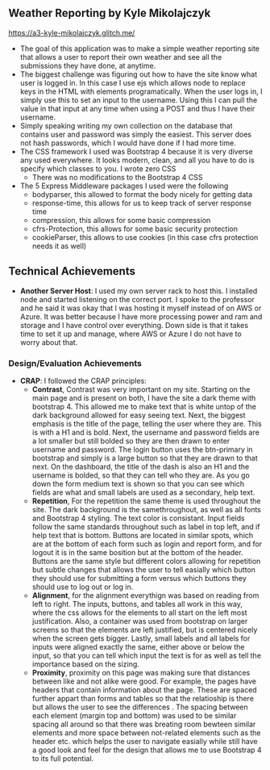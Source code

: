 ## Weather Reporting by Kyle Mikolajczyk

https://a3-kyle-mikolajczyk.glitch.me/

- The goal of this application was to make a simple weather reporting site that allows a user to report their own weather and see all the submissions they have done, at anytime.
- The biggest challenge was figuring out how to have the site know what user is logged in. In this case I use ejs which allows node to replace keys in the HTML with elements programatically. When the user logs in, I simply use this to set an input to the username. Using this I can pull the value in that input at any time when using a POST and thus I have their username.
- Simply speaking writing my own collection on the database that contains user and password was simply the easiest. This server does not hash passwords, which I would have done if I had more time.
- The CSS framework I used was Bootstrap 4 because it is very diverse any used everywhere. It looks modern, clean, and all you have to do is specify which classes to you. I wrote zero CSS
  - There was no modifications to the Bootstrap 4 CSS
- The 5 Express Middleware packages I used were the following
  - bodyparser, this allowed to format the body nicely for getting data
  - response-time, this allows for us to keep track of server response time
  - compression, this allows for some basic compression
  - cfrs-Protection, this allows for some basic security protection
  - cookieParser, this allows to use cookies (in this case cfrs protection needs it as well)

## Technical Achievements

- **Another Server Host**: I used my own server rack to host this. I installed node and started listening on the correct port. I spoke to the professor and he said it was okay that I was hosting it myself instead of on AWS or Azure. It was better because I have more processing power and ram and storage and I have control over everything. Down side is that it takes time to set it up and manage, where AWS or Azure I do not have to worry about that.

### Design/Evaluation Achievements

- **CRAP**: I followed the CRAP principles:
  - **Contrast**, Contrast was very important on my site. Starting on the main page and is present on both, I have the site a dark theme with bootstrap 4. This allowed me to make text that is white untop of the dark background allowed for easy seeing text. Next, the biggest emphasis is the title of the page, telling the user where they are. This is with a H1 and is bold. Next, the username and password fields are a lot smaller but still bolded so they are then drawn to enter username and password. The login button uses the btn-primary in bootstrap and simply is a large button so that they are drawn to that next. On the dashboard, the title of the dash is also an H1 and the username is bolded, so that they can tell who they are. As you go down the form medium text is shown so that you can see which fields are what and small labels are used as a secondary, help text.
  - **Repetition**, For the repetition the same theme is used throughout the site. The dark background is the samethroughout, as well as all fonts and Bootstrap 4 styling. The text color is consistant. Input fields follow the same standards throughout such as label in top left, and if help text that is bottom. Buttons are located in similar spots, which are at the bottom of each form such as login and report form, and for logout it is in the same bosition but at the bottom of the header. Buttons are the same style but different colors allowing for repetition but subtle changes that allows the user to tell easially which button they should use for submitting a form versus which buttons they should use to log out or log in.
  - **Alignment**, for the alignment everythign was based on reading from left to right. The inputs, buttons, and tables all work in this way, where the css allows for the elements to all start on the left most justification. Also, a container was used from bootstrap on larger screens so that the elements are left justified, but is centered nicely when the screen gets bigger. Lastly, small labels and all labels for inputs were aligned exactly the same, either above or below the input, so that you can tell which input the text is for as well as tell the importance based on the sizing.
  - **Proximity**, proximity on this page was making sure that distances between like and not alike were good. For example, the pages have headers that contain information about the page. These are spaced further appart than forms and tables so that the relatioship is there but allows the user to see the differences . The spacing between each element (margin top and bottom) was used to be similar spacing all around so that there was breating room bewteen similar elements and more space between not-related elements such as the header etc. which helps the user to navigate easially while still have a good look and feel for the design that allows me to use Bootstrap 4 to its full potential.
